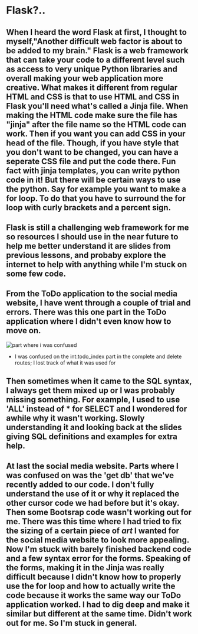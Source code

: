 # **Flask?..**
## When I heard the word Flask at first, I thought to myself,"Another difficult web factor is about to be added to my brain." Flask is a web framework that can take your code to a different level such as access to very unique Python libraries and overall making your web application more creative. What makes it different from regular HTML and CSS is that to use HTML and CSS in Flask you'll need what's called a Jinja file. When making the HTML code make sure the file has "jinja" after the file name so the HTML code can work. Then if you want you can add CSS in your head of the file. Though, if you have style that you don't want to be changed, you can have a seperate CSS file and put the code there. Fun fact with jinja templates, you can write python code in it! But there will be certain ways to use the python. Say for example you want to make a for loop. To do that you have to surround the for loop with curly brackets and a percent sign.
## Flask is still a challenging web framework for me so resources I should use in the near future to help me better understand it are slides from previous lessons, and probaby explore the internet to help with anything while I'm stuck on some few code.
## From the ToDo application to the social media website, I have went through a couple of trial and errors. There was this one part in the ToDo application where I didn't even know how to move on.
![part where i was confused](confuzzled.png)
- I was confused on the int:todo_index part in the complete and delete routes; I lost track of what it was used for
## Then sometimes when it came to the SQL syntax, I always get them mixed up or I was probably missing something. For example, I used to use 'ALL' instead of * for SELECT and I wondered for awhile why it wasn't working. Slowly understanding it and looking back at the slides giving SQL definitions and examples for extra help.
## At last the social media website. Parts where I was confused on was the 'get db' that we've recently added to our code. I don't fully understand the use of it or why it replaced the other cursor code we had before but it's okay. Then some Bootsrap code wasn't working out for me. There was this time where I had tried to fix the sizing of a certain piece of *art* I wanted for the social media website to look more appealing. Now I'm stuck with barely finished backend code and a few syntax error for the forms. Speaking of the forms, making it in the Jinja was really difficult because I didn't know how to properly use the for loop and how to actually write the code because it works the same way our ToDo application worked. I had to dig deep and make it similar but different at the same time. Didn't work out for me. So I'm stuck in general.

